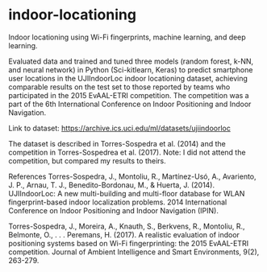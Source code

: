 # indoor-locationing
Indoor locationing using Wi-Fi fingerprints, machine learning, and deep learning.

Evaluated data and trained and tuned three models (random forest, k-NN, and neural network) in Python (Sci-kitlearn, Keras) to predict smartphone user locations in the UJIIndoorLoc indoor locationing dataset, achieving comparable results on the test set to those reported by teams who participated in the 2015 EvAAL-ETRI competition. The competition was a part of the 6th International Conference on Indoor Positioning and Indoor Navigation.

Link to dataset: https://archive.ics.uci.edu/ml/datasets/ujiindoorloc

The dataset is described in Torres-Sospedra et al. (2014) and the competition in Torres-Sospedrea et al. (2017).
Note: I did not attend the competition, but compared my results to theirs.

References
Torres-Sospedra, J., Montoliu, R., Martínez-Usó, A., Avariento, J. P., Arnau, T. 
     J., Benedito-Bordonau, M., & Huerta, J. (2014). UJIIndoorLoc: A new 
     multi-building and multi-floor database for WLAN fingerprint-based indoor 
     localization problems. 2014 International Conference on Indoor Positioning 
     and Indoor Navigation (IPIN).

Torres-Sospedra, J., Moreira, A., Knauth, S., Berkvens, R., Montoliu, R., 
     Belmonte, O., . . . Peremans, H. (2017). A realistic evaluation of indoor 
     positioning systems based on Wi-Fi fingerprinting: the 2015 EvAAL-ETRI 
     competition. Journal of Ambient Intelligence and Smart Environments, 
     9(2), 263-279.
